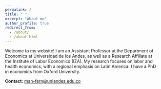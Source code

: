 ```yaml
---
permalink: /
title: " "
excerpt: "About me"
author_profile: true
redirect_from: 
  - /about/
  - /about.html
---
```


Welcome to my website! I am an Assistant Professor at the Department of Economics at Universidad de los Andes, as well as a Research Affiliate at the Institute of Labor Economics (IZA). My research focuses on labor and health economics, with a regional emphasis on Latin America. I have a PhD in economics from Oxford University.

**Contact:** <man-fern@uniandes.edu.co>
